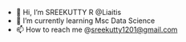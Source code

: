 - 👋 Hi, I’m SREEKUTTY R @Liaitis
- 🌱 I’m currently learning Msc Data Science
- 📫 How to reach me @sreekutty1201@gmail.com

<!---
Liaitis/Liaitis is a ✨ special ✨ repository because its `README.md` (this file) appears on your GitHub profile.
You can click the Preview link to take a look at your changes.
--->
